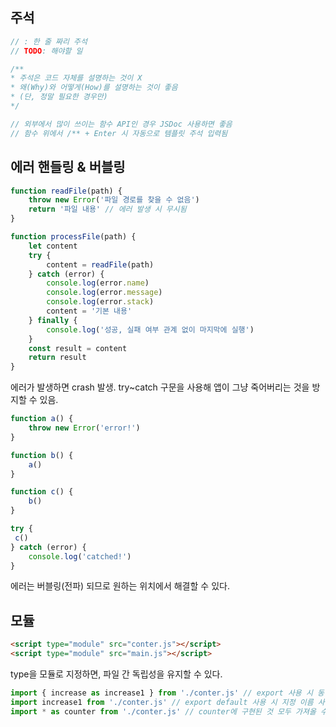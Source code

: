 ## 주석

```jsx
// : 한 줄 짜리 주석
// TODO: 해야할 일

/**
* 주석은 코드 자체를 설명하는 것이 X
* 왜(Why)와 어떻게(How)를 설명하는 것이 좋음
* (단, 정말 필요한 경우만)
*/

// 외부에서 많이 쓰이는 함수 API인 경우 JSDoc 사용하면 좋음
// 함수 위에서 /** + Enter 시 자동으로 템플릿 주석 입력됨
```

## 에러 핸들링 & 버블링

```jsx
function readFile(path) {
	throw new Error('파일 경로를 찾을 수 없음')
	return '파일 내용' // 에러 발생 시 무시됨
}

function processFile(path) {
	let content
	try {
		content = readFile(path)
	} catch (error) {
		console.log(error.name)
		console.log(error.message)
		console.log(error.stack)
		content = '기본 내용'
	} finally {
		console.log('성공, 실패 여부 관계 없이 마지막에 실행')
	}
	const result = content
	return result
}
```

에러가 발생하면 crash 발생. try~catch 구문을 사용해 앱이 그냥 죽어버리는 것을 방지할 수 있음.

```jsx
function a() {
	throw new Error('error!')
}

function b() {
	a()
}

function c() {
	b()
}

try {
 c()
} catch (error) {
	console.log('catched!')
}
```

에러는 버블링(전파) 되므로 원하는 위치에서 해결할 수 있다.

## 모듈

```html
<script type="module" src="conter.js"></script>
<script type="module" src="main.js"></script>
```

type을 모듈로 지정하면, 파일 간 독립성을 유지할 수 있다.

```jsx
import { increase as increase1 } from './conter.js' // export 사용 시 동일한 이름 사용하거나, as 사용해서 이름 변경 가능
import increase1 from './conter.js' // export default 사용 시 지정 이름 사용 가능
import * as counter from './conter.js' // counter에 구현된 것 모두 가져올 수 있음
```